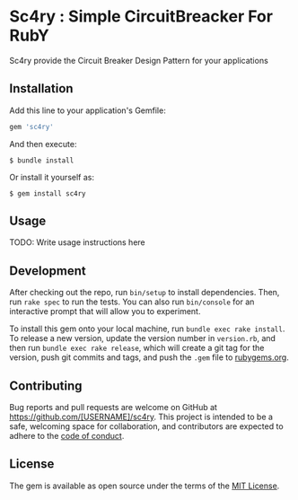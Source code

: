 # Sc4ry : Simple CircuitBreacker For RubY

Sc4ry provide the Circuit Breaker Design Pattern for your applications

## Installation

Add this line to your application's Gemfile:

```ruby
gem 'sc4ry'
```

And then execute:

    $ bundle install

Or install it yourself as:

    $ gem install sc4ry

## Usage

TODO: Write usage instructions here

## Development

After checking out the repo, run `bin/setup` to install dependencies. Then, run `rake spec` to run the tests. You can also run `bin/console` for an interactive prompt that will allow you to experiment.

To install this gem onto your local machine, run `bundle exec rake install`. To release a new version, update the version number in `version.rb`, and then run `bundle exec rake release`, which will create a git tag for the version, push git commits and tags, and push the `.gem` file to [rubygems.org](https://rubygems.org).

## Contributing

Bug reports and pull requests are welcome on GitHub at https://github.com/[USERNAME]/sc4ry. This project is intended to be a safe, welcoming space for collaboration, and contributors are expected to adhere to the [code of conduct](https://github.com/[USERNAME]/sc4ry/blob/master/CODE_OF_CONDUCT.md).


## License

The gem is available as open source under the terms of the [MIT License](https://opensource.org/licenses/MIT).


